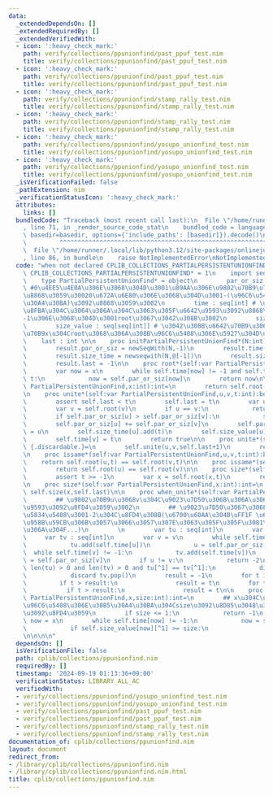 ```yaml
---
data:
  _extendedDependsOn: []
  _extendedRequiredBy: []
  _extendedVerifiedWith:
  - icon: ':heavy_check_mark:'
    path: verify/collections/ppunionfind/past_ppuf_test.nim
    title: verify/collections/ppunionfind/past_ppuf_test.nim
  - icon: ':heavy_check_mark:'
    path: verify/collections/ppunionfind/past_ppuf_test.nim
    title: verify/collections/ppunionfind/past_ppuf_test.nim
  - icon: ':heavy_check_mark:'
    path: verify/collections/ppunionfind/stamp_rally_test.nim
    title: verify/collections/ppunionfind/stamp_rally_test.nim
  - icon: ':heavy_check_mark:'
    path: verify/collections/ppunionfind/stamp_rally_test.nim
    title: verify/collections/ppunionfind/stamp_rally_test.nim
  - icon: ':heavy_check_mark:'
    path: verify/collections/ppunionfind/yosupo_unionfind_test.nim
    title: verify/collections/ppunionfind/yosupo_unionfind_test.nim
  - icon: ':heavy_check_mark:'
    path: verify/collections/ppunionfind/yosupo_unionfind_test.nim
    title: verify/collections/ppunionfind/yosupo_unionfind_test.nim
  _isVerificationFailed: false
  _pathExtension: nim
  _verificationStatusIcon: ':heavy_check_mark:'
  attributes:
    links: []
  bundledCode: "Traceback (most recent call last):\n  File \"/home/runner/.local/lib/python3.12/site-packages/onlinejudge_verify/documentation/build.py\"\
    , line 71, in _render_source_code_stat\n    bundled_code = language.bundle(stat.path,\
    \ basedir=basedir, options={'include_paths': [basedir]}).decode()\n          \
    \         ^^^^^^^^^^^^^^^^^^^^^^^^^^^^^^^^^^^^^^^^^^^^^^^^^^^^^^^^^^^^^^^^^^^^^^^^^^^^^^^^^\n\
    \  File \"/home/runner/.local/lib/python3.12/site-packages/onlinejudge_verify/languages/nim.py\"\
    , line 86, in bundle\n    raise NotImplementedError\nNotImplementedError\n"
  code: "when not declared CPLIB_COLLECTIONS_PARTIALPERSISTENTUNIONFIND:\n    const\
    \ CPLIB_COLLECTIONS_PARTIALPERSISTENTUNIONFIND* = 1\n    import sequtils,algorithm\n\
    \    type PartialPersistentUnionFind* = object\n        par_or_siz : seq[int]\
    \ #0\u4EE5\u4E0A\u306E\u3068\u304D\u3001\u89AA\u306E\u9802\u70B9\u756A\u53F7\u3092\
    \u8868\u3059\u30020\u672A\u6E80\u306E\u3068\u304D\u3001-(\u96C6\u5408\u306E\u30B5\
    \u30A4\u30BA)\u3092\u8868\u3059\u3002\n        time : seq[int] # \u89AA\u3068\u306E\
    \u8FBA\u304C\u3064\u306A\u304C\u3063\u305F\u6642\u9593\u3092\u8868\u3059\u3002\
    -1\u306E\u3068\u304D\u3001root\u3067\u3042\u308B\u3002\n        size_time : seq[seq[int]]\n\
    \        size_value : seq[seq[int]] # \u3042\u308B\u6642\u70B9\u3067\u306E\u9802\
    \u70B9x\u304Croot\u3068\u306A\u308B\u96C6\u5408\u306E\u5927\u304D\u3055\n    \
    \    last : int \n\n    proc initPartialPersistentUnionFind*(N:int): PartialPersistentUnionFind=\n\
    \        result.par_or_siz = newSeqWith(N,-1)\n        result.time = newseqwith(N,-1)\n\
    \        result.size_time = newseqwith(N,@[-1])\n        result.size_value = newseqwith(N,@[1])\n\
    \        result.last = -1\n\n    proc root*(self:var PartialPersistentUnionFind,x:int,t:int):int=\n\
    \        var now = x\n        while self.time[now] != -1 and self.time[now] <=\
    \ t:\n            now = self.par_or_siz[now]\n        return now\n\n    proc root*(self:var\
    \ PartialPersistentUnionFind,x:int):int=\n        return self.root(x,self.last)\n\
    \n    proc unite*(self:var PartialPersistentUnionFind,u,v,t:int):bool {.discardable.}=\n\
    \        assert self.last < t\n        self.last = t\n        var u = self.root(u)\n\
    \        var v = self.root(v)\n        if u == v:\n            return false\n\
    \        if self.par_or_siz[u] > self.par_or_siz[v]:\n            swap(u,v)\n\
    \        self.par_or_siz[u] += self.par_or_siz[v]\n        self.par_or_siz[v]\
    \ = u\n        self.size_time[u].add(t)\n        self.size_value[u].add(-self.par_or_siz[u])\n\
    \        self.time[v] = t\n        return true\n\n    proc unite*(self:var PartialPersistentUnionFind,u,v:int):int\
    \ {.discardable.}=\n        self.unite(u,v,self.last+1)\n        return self.last\n\
    \n    proc issame*(self:var PartialPersistentUnionFind,u,v,t:int):bool=\n    \
    \    return self.root(u,t) == self.root(v,t)\n\n    proc issame*(self:var PartialPersistentUnionFind,u,v:int):bool=\n\
    \        return self.root(u) == self.root(v)\n\n    proc size*(self:var PartialPersistentUnionFind,x,t:int):int=\n\
    \        assert t >= -1\n        var x = self.root(x,t)\n        return self.size_value[x][self.size_time[x].upperBound(t)-1]\n\
    \n    proc size*(self:var PartialPersistentUnionFind,x:int):int=\n        return\
    \ self.size(x,self.last)\n\n    proc when_unite*(self:var PartialPersistentUnionFind,u,v:int):int=\n\
    \        ## \u9802\u70B9u\u3068v\u304C\u9023\u7D50\u306B\u306A\u3063\u305F\u6642\
    \u9593\u3092\u8FD4\u3059\u3002\n        ## \u9023\u7D50\u3067\u306F\u306A\u3044\
    \u5834\u5408\u3001-2\u304C\u8FD4\u308B(\u6700\u60AA\u304B\uFF1F \u6642\u523B-1\u3092\
    \u958B\u59CB\u306B\u3057\u3066\u3057\u307E\u3063\u305F\u305F\u3081\u4ED5\u65B9\
    \u306A\u304F...)\n        \n        var tu : seq[int]\n        var u = u\n   \
    \     var tv : seq[int]\n        var v = v\n        while self.time[u] != -1:\n\
    \            tu.add(self.time[u])\n            u = self.par_or_siz[u]\n      \
    \  while self.time[v] != -1:\n            tv.add(self.time[v])\n            v\
    \ = self.par_or_siz[v]\n        if u != v:\n            return -2\n        while\
    \ len(tu) > 0 and len(tv) > 0 and tu[^1] == tv[^1]:\n            discard tu.pop()\n\
    \            discard tv.pop()\n        result = -1\n        for t in tu:\n   \
    \         if t > result:\n                result = t\n        for t in tv:\n \
    \           if t > result:\n                result = t\n\n    proc size_ge(self:var\
    \ PartialPersistentUnionFind,x,size:int):int=\n        ## x\u304C\u5C5E\u3059\u308B\
    \u96C6\u5408\u306E\u30B5\u30A4\u30BA\u304Csize\u3092\u8D85\u3048\u308B\u6642\u9593\
    \u3092\u8FD4\u3059\n        if size <= 1:\n            return -1\n        var\
    \ now = x\n        while self.time[now] != -1:\n            now = self.par_or_siz[now]\n\
    \            if self.size_value[now][^1] >= size:\n                return self.size_time[now][self.size_value[now].lowerBound(size)]\n\
    \n\n\n\n"
  dependsOn: []
  isVerificationFile: false
  path: cplib/collections/ppunionfind.nim
  requiredBy: []
  timestamp: '2024-09-19 01:13:36+09:00'
  verificationStatus: LIBRARY_ALL_AC
  verifiedWith:
  - verify/collections/ppunionfind/yosupo_unionfind_test.nim
  - verify/collections/ppunionfind/yosupo_unionfind_test.nim
  - verify/collections/ppunionfind/past_ppuf_test.nim
  - verify/collections/ppunionfind/past_ppuf_test.nim
  - verify/collections/ppunionfind/stamp_rally_test.nim
  - verify/collections/ppunionfind/stamp_rally_test.nim
documentation_of: cplib/collections/ppunionfind.nim
layout: document
redirect_from:
- /library/cplib/collections/ppunionfind.nim
- /library/cplib/collections/ppunionfind.nim.html
title: cplib/collections/ppunionfind.nim
---
```

